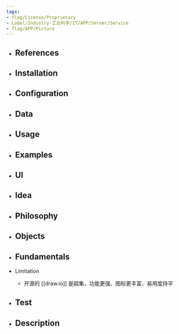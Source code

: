 ```yaml
---
tags:
- flag/License/Proprietary
- Label/Industry-工业科学/IT/APP/Server/Service
- flag/APP/Picture
---
```


- References
    - 

- Installation
    - 

- Configuration
    - 

- Data
    - 

- Usage
    - 

- Examples
    - 

- UI
    - 

- Idea
    - 

- Philosophy
    - 

- Objects
    - 

- Fundamentals
    - 

- Limitation
    - 开源的 [[draw.io]] 是超集，功能更强、图标更丰富、易用度持平

- Test
    - 

- Description
    - 
